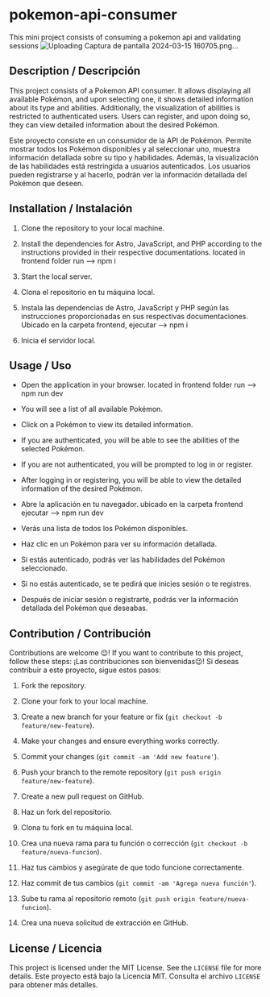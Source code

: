 # pokemon-api-consumer

This mini project consists of consuming a pokemon api and validating sessions
![Uploading Captura de pantalla 2024-03-15 160705.png…]()

## Description / Descripción

This project consists of a Pokemon API consumer. It allows displaying all available Pokémon, and upon selecting one, it shows detailed information about its type and abilities. Additionally, the visualization of abilities is restricted to authenticated users. Users can register, and upon doing so, they can view detailed information about the desired Pokémon.

Este proyecto consiste en un consumidor de la API de Pokémon. Permite mostrar todos los Pokémon disponibles y al seleccionar uno, muestra información detallada sobre su tipo y habilidades. Además, la visualización de las habilidades está restringida a usuarios autenticados. Los usuarios pueden registrarse y al hacerlo, podrán ver la información detallada del Pokémon que deseen.

## Installation / Instalación

1. Clone the repository to your local machine.
2. Install the dependencies for Astro, JavaScript, and PHP according to the instructions provided in their respective documentations. located in frontend folder run --> npm i
3. Start the local server.

4. Clona el repositorio en tu máquina local.
5. Instala las dependencias de Astro, JavaScript y PHP según las instrucciones proporcionadas en sus respectivas documentaciones. Ubicado en la carpeta frontend, ejecutar --> npm i
6. Inicia el servidor local.

## Usage / Uso

- Open the application in your browser. located in frontend folder run --> npm run dev
- You will see a list of all available Pokémon.
- Click on a Pokémon to view its detailed information.
- If you are authenticated, you will be able to see the abilities of the selected Pokémon.
- If you are not authenticated, you will be prompted to log in or register.
- After logging in or registering, you will be able to view the detailed information of the desired Pokémon.

- Abre la aplicación en tu navegador. ubicado en la carpeta frontend ejecutar --> npm run dev
- Verás una lista de todos los Pokémon disponibles.
- Haz clic en un Pokémon para ver su información detallada.
- Si estás autenticado, podrás ver las habilidades del Pokémon seleccionado.
- Si no estás autenticado, se te pedirá que inicies sesión o te registres.
- Después de iniciar sesión o registrarte, podrás ver la información detallada del Pokémon que deseabas.

## Contribution / Contribución

Contributions are welcome 😉! If you want to contribute to this project, follow these steps:
¡Las contribuciones son bienvenidas😉! Si deseas contribuir a este proyecto, sigue estos pasos:

1. Fork the repository.
2. Clone your fork to your local machine.
3. Create a new branch for your feature or fix (`git checkout -b feature/new-feature`).
4. Make your changes and ensure everything works correctly.
5. Commit your changes (`git commit -am 'Add new feature'`).
6. Push your branch to the remote repository (`git push origin feature/new-feature`).
7. Create a new pull request on GitHub.

8. Haz un fork del repositorio.
9. Clona tu fork en tu máquina local.
10. Crea una nueva rama para tu función o corrección (`git checkout -b feature/nueva-funcion`).
11. Haz tus cambios y asegúrate de que todo funcione correctamente.
12. Haz commit de tus cambios (`git commit -am 'Agrega nueva función'`).
13. Sube tu rama al repositorio remoto (`git push origin feature/nueva-funcion`).
14. Crea una nueva solicitud de extracción en GitHub.

## License / Licencia

This project is licensed under the MIT License. See the `LICENSE` file for more details.
Este proyecto está bajo la Licencia MIT. Consulta el archivo `LICENSE` para obtener más detalles.
